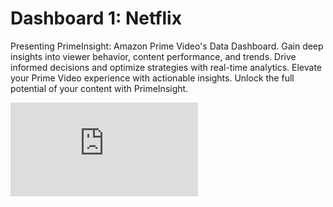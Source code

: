 # Dashboard 1: Netflix

Presenting PrimeInsight: Amazon Prime Video's Data Dashboard. Gain deep insights into viewer behavior, content performance, and trends. Drive informed decisions and optimize strategies with real-time analytics. Elevate your Prime Video experience with actionable insights. Unlock the full potential of your content with PrimeInsight.

![Amazon Prime Video Dashboard](https://github.com/nolo5991/Power-BI-Projects/blob/main/Amazon%20Prime%20Video%20Dashboard/Amazon%20Prime%20Video%20Dashboard.pdf)
